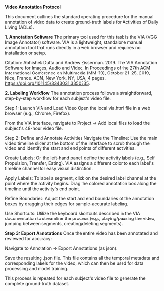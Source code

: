 **Video Annotation Protocol**

This document outlines the standard operating procedure for the manual annotation of video data to create ground-truth labels for Activities of Daily Living (ADLs).

**1. Annotation Software**
The primary tool used for this task is the VIA (VGG Image Annotator) software. VIA is a lightweight, standalone manual annotation tool that runs directly in a web browser and requires no installation or setup.

Citation: Abhishek Dutta and Andrew Zisserman. 2019. The VIA Annotation Software for Images, Audio and Video. In Proceedings of the 27th ACM International Conference on Multimedia (MM ’19), October 21–25, 2019, Nice, France. ACM, New York, NY, USA, 4 pages. https://doi.org/10.1145/3343031.3350535.

**2. Labeling Workflow**
The annotation process follows a straightforward, step-by-step workflow for each subject's video file.

Step 1: Launch VIA and Load Video
Open the local via.html file in a web browser (e.g., Chrome, Firefox).

From the VIA interface, navigate to Project -> Add local files to load the subject's 48-hour video file.

Step 2: Define and Annotate Activities
Navigate the Timeline: Use the main video timeline slider at the bottom of the interface to scrub through the video and identify the start and end points of different activities.

Create Labels: On the left-hand panel, define the activity labels (e.g., Self Propulsion, Transfer, Eating). VIA assigns a different color to each label's timeline channel for easy visual distinction.

Apply Labels: To label a segment, click on the desired label channel at the point where the activity begins. Drag the colored annotation box along the timeline until the activity's end point.

Refine Boundaries: Adjust the start and end boundaries of the annotation boxes by dragging their edges for sample-accurate labeling.

Use Shortcuts: Utilize the keyboard shortcuts described in the VIA documentation to streamline the process (e.g., playing/pausing the video, jumping between segments, creating/deleting segments).

**Step 3: Export Annotations**
Once the entire video has been annotated and reviewed for accuracy:

Navigate to Annotation -> Export Annotations (as json).

Save the resulting .json file. This file contains all the temporal metadata and corresponding labels for the video, which can then be used for data processing and model training.

This process is repeated for each subject's video file to generate the complete ground-truth dataset.

